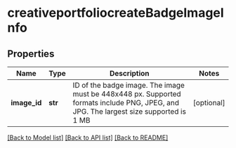 # creativeportfoliocreateBadgeImageInfo

## Properties
Name | Type | Description | Notes
------------ | ------------- | ------------- | -------------
**image_id** | **str** | ID of the badge image. The image must be 448x448 px. Supported formats include PNG, JPEG, and JPG. The largest size supported is 1 MB | [optional] 

[[Back to Model list]](../README.md#documentation-for-models) [[Back to API list]](../README.md#documentation-for-api-endpoints) [[Back to README]](../README.md)


